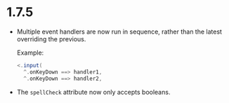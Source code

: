 # 1.7.5

* Multiple event handlers are now run in sequence, rather than the latest overriding the previous.

  Example:

  ```scala
  <.input(
    ^.onKeyDown ==> handler1,
    ^.onKeyDown ==> handler2,
  ```

* The `spellCheck` attribute now only accepts booleans.

